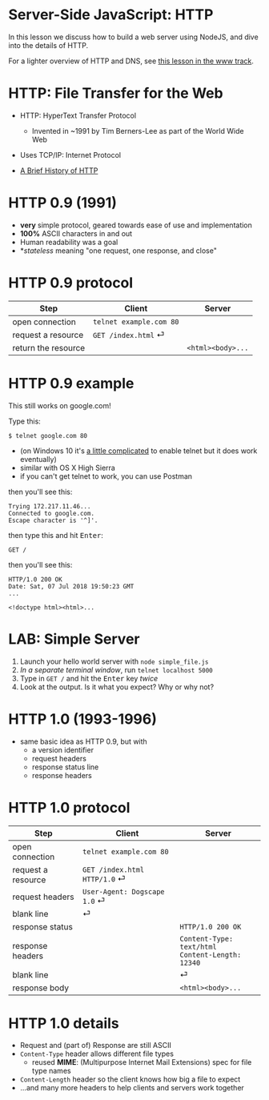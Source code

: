 # Server-Side JavaScript: HTTP

In this lesson we discuss how to build a web server using NodeJS, and dive into the details of HTTP.

For a lighter overview of HTTP and DNS, see [this lesson in the www track](/lessons/www/http).

# HTTP: File Transfer for the Web

* HTTP: HyperText Transfer Protocol
  * Invented in ~1991 by Tim Berners-Lee as part of the World Wide Web

* Uses TCP/IP: Internet Protocol

* [A Brief History of HTTP](https://hpbn.co/brief-history-of-http/)

# HTTP 0.9 (1991)

* **very** simple protocol, geared towards ease of use and implementation
* **100%** ASCII characters in and out
* Human readability was a goal
* **stateless* meaning "one request, one response, and close"

# HTTP 0.9 protocol

| Step                | Client                    | Server            |
|---------------------|---------------------------|-------------------|
| open connection     | `telnet example.com 80`   |                   |
| request a resource  | `GET /index.html` &#9166; |                   |
| return the resource |                           | `<html><body>...` |

# HTTP 0.9 example

This still works on google.com!

Type this:

```
$ telnet google.com 80
```

  * (on Windows 10 it's [a little complicated](https://social.technet.microsoft.com/wiki/contents/articles/38433.windows-10-enabling-telnet-client.aspx) to enable telnet but it does work eventually)
  * similar with OS X High Sierra
  * if you can't get telnet to work, you can use Postman

then you'll see this:

```
Trying 172.217.11.46...
Connected to google.com.
Escape character is '^]'.
```

then type this and hit <kbd>Enter</kbd>:

```
GET /
```

then you'll see this:

```
HTTP/1.0 200 OK
Date: Sat, 07 Jul 2018 19:50:23 GMT
...

<!doctype html><html>...
```

# LAB: Simple Server

1. Launch your hello world server with `node simple_file.js`
2. *In a separate terminal window*, run `telnet localhost 5000`
3. Type in `GET /` and hit the <kbd>Enter</kbd> key *twice*
4. Look at the output. Is it what you expect? Why or why not?

# HTTP 1.0 (1993-1996)

* same basic idea as HTTP 0.9, but with
  * a version identifier
  * request headers
  * response status line
  * response headers

# HTTP 1.0 protocol

| Step               | Client                              | Server                                                 |
|--------------------|-------------------------------------|--------------------------------------------------------|
| open connection    | `telnet example.com 80`             |                                                        |
| request a resource | `GET /index.html HTTP/1.0`  &#9166; |                                                        |
| request headers    | `User-Agent: Dogscape 1.0` &#9166;  |                                                        |
| blank line         | &#9166;                             |                                                        |
| response status    |                                     | `HTTP/1.0 200 OK`                                      |
| response headers   |                                     | `Content-Type: text/html` <br> `Content-Length: 12340` |
| blank line         |                                     | &#9166;                                                |
| response body      |                                     | `<html><body>...`                                      |

# HTTP 1.0 details

* Request and (part of) Response are still ASCII
* `Content-Type` header allows different file types
  * reused **MIME**: (Multipurpose Internet Mail Extensions) spec for file type names
* `Content-Length` header so the client knows how big a file to expect
* ...and many more headers to help clients and servers work together

